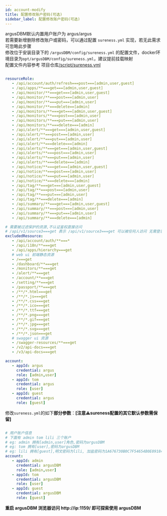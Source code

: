 ```yaml
---
id: account-modify  
title: 配置修改账户密码(可选)        
sidebar_label: 配置修改账户密码(可选)      
---
```


argusDBM默认内置用户账户为 argus/argus  
若需要新增删除修改账户或密码，可以通过配置 `sureness.yml` 实现，若无此需求可忽略此步骤      
修改位于安装目录下的 `/argusDBM/config/sureness.yml` 的配置文件，docker环境目录为`opt/argusDBM/config/sureness.yml`，建议提前挂载映射           
配置文件内容参考 项目仓库[/script/sureness.yml](https://github.com/zmops/argusDBM/blob/master/script/sureness.yml)  

```yaml

resourceRole:
   - /api/account/auth/refresh===post===[admin,user,guest]
   - /api/apps/**===get===[admin,user,guest]
   - /api/monitor/**===get===[admin,user,guest]
   - /api/monitor/**===post===[admin,user]
   - /api/monitor/**===put===[admin,user]
   - /api/monitor/**===delete==[admin]
   - /api/monitors/**===get===[admin,user,guest]
   - /api/monitors/**===post===[admin,user]
   - /api/monitors/**===put===[admin,user]
   - /api/monitors/**===delete===[admin]
   - /api/alert/**===get===[admin,user,guest]
   - /api/alert/**===post===[admin,user]
   - /api/alert/**===put===[admin,user]
   - /api/alert/**===delete===[admin]
   - /api/alerts/**===get===[admin,user,guest]
   - /api/alerts/**===post===[admin,user]
   - /api/alerts/**===put===[admin,user]
   - /api/alerts/**===delete===[admin]
   - /api/notice/**===get===[admin,user,guest]
   - /api/notice/**===post===[admin,user]
   - /api/notice/**===put===[admin,user]
   - /api/notice/**===delete===[admin]
   - /api/tag/**===get===[admin,user,guest]
   - /api/tag/**===post===[admin,user]
   - /api/tag/**===put===[admin,user]
   - /api/tag/**===delete===[admin]
   - /api/summary/**===get===[admin,user,guest]
   - /api/summary/**===post===[admin,user]
   - /api/summary/**===put===[admin,user]
   - /api/summary/**===delete===[admin]

# 需要被过滤保护的资源,不认证鉴权直接访问
# /api/v1/source3===get 表示 /api/v1/source3===get 可以被任何人访问 无需登录认证鉴权
excludedResource:
   - /api/account/auth/**===*
   - /api/i18n/**===get
   - /api/apps/hierarchy===get
   # web ui 前端静态资源
   - /===get
   - /dashboard/**===get
   - /monitors/**===get
   - /alert/**===get
   - /account/**===get
   - /setting/**===get
   - /passport/**===get
   - /**/*.html===get
   - /**/*.js===get
   - /**/*.css===get
   - /**/*.ico===get
   - /**/*.ttf===get
   - /**/*.png===get
   - /**/*.gif===get
   - /**/*.jpg===get
   - /**/*.svg===get
   - /**/*.json===get
   # swagger ui 资源
   - /swagger-resources/**===get
   - /v2/api-docs===get
   - /v3/api-docs===get

account:
   - appId: argus
     credential: argus
     role: [admin,user]
   - appId: tom
     credential: argus
     role: [user]
   - appId: guest
     credential: argus
     role: [guest]
```

修改`sureness.yml`的如下**部分参数**：**[注意⚠️sureness配置的其它默认参数需保留]**

```yaml

# 用户账户信息
# 下面有 admin tom lili 三个账户
# eg: admin 拥有[admin,user]角色,密码为argusDBM 
# eg: tom 拥有[user],密码为argusDBM
# eg: lili 拥有[guest],明文密码为lili, 加盐密码为1A676730B0C7F54654B0E09184448289
account:
   - appId: admin
     credential: argusDBM
     role: [admin,user]
   - appId: tom
     credential: argusDBM
     role: [user]
   - appId: guest
     credential: argusDBM
     role: [guest]
```


**重启 argusDBM 浏览器访问 http://ip:1159/ 即可探索使用 argusDBM**  
